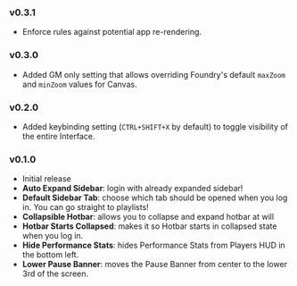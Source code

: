 
### v0.3.1
- Enforce rules against potential app re-rendering.

### v0.3.0
- Added GM only setting that allows overriding Foundry's default `maxZoom` and `minZoom` values for Canvas.

### v0.2.0
- Added keybinding setting (`CTRL+SHIFT+X` by default) to toggle visibility of the entire Interface.

### v0.1.0
- Initial release
- **Auto Expand Sidebar**: login with already expanded sidebar!
- **Default Sidebar Tab**: choose which tab should be opened when you log in. You can go straight to playlists!
- **Collapsible Hotbar**: allows you to collapse and expand hotbar at will
- **Hotbar Starts Collapsed**: makes it so Hotbar starts in collapsed state when you log in.
- **Hide Performance Stats**: hides Performance Stats from Players HUD in the bottom left.
- **Lower Pause Banner**: moves the Pause Banner from center to the lower 3rd of the screen.
